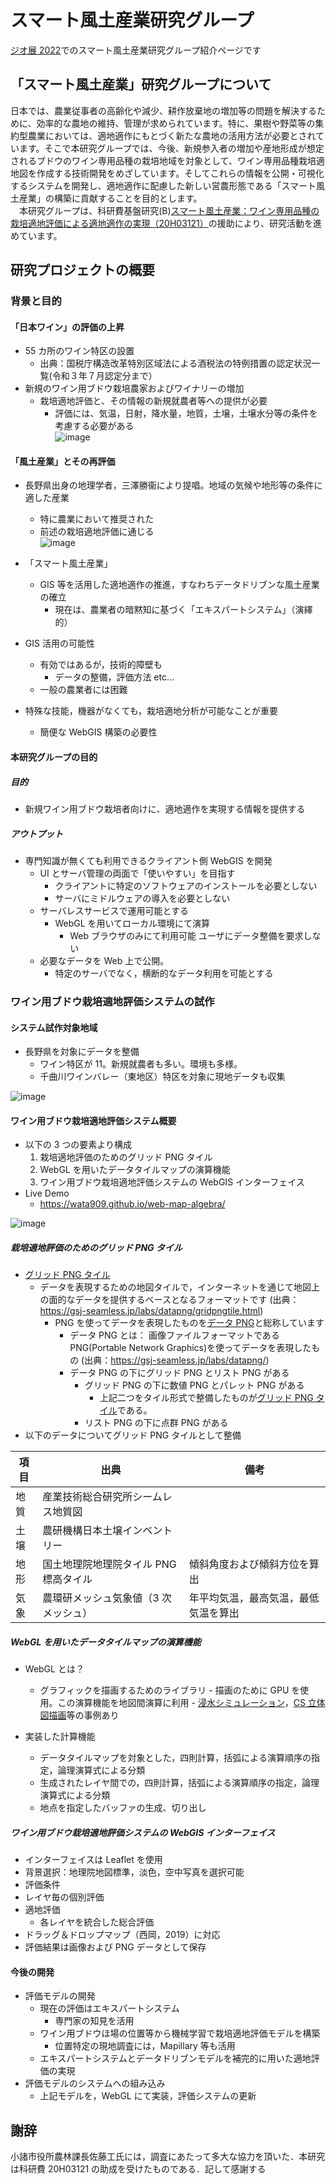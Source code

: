 # スマート風土産業研究グループ

[ジオ展 2022](https://www.geoten.org/%E3%83%9B%E3%83%BC%E3%83%A0)でのスマート風土産業研究グループ紹介ページです

## 「スマート風土産業」研究グループについて

日本では、農業従事者の高齢化や減少、耕作放棄地の増加等の問題を解決するために、効率的な農地の維持、管理が求められています。特に、果樹や野菜等の集約型農業においては、適地適作にもとづく新たな農地の活用方法が必要とされています。そこで本研究グループでは、今後、新規参入者の増加や産地形成が想定されるブドウのワイン専用品種の栽培地域を対象として、ワイン専用品種栽培適地図を作成する技術開発をめざしています。そしてこれらの情報を公開・可視化するシステムを開発し、適地適作に配慮した新しい営農形態である「スマート風土産業」の構築に貢献することを目的とします。  
　本研究グループは、科研費基盤研究(B)[スマート風土産業：ワイン専用品種の栽培適地評価による適地適作の実現（20H03121）](https://kaken.nii.ac.jp/ja/grant/KAKENHI-PROJECT-20H03121/)の援助により、研究活動を進めています。

## 研究プロジェクトの概要

### 背景と目的

#### 「日本ワイン」の評価の上昇

- 55 カ所のワイン特区の設置
  - 出典：国税庁構造改革特別区域法による酒税法の特例措置の認定状況一覧(令和３年７月認定分まで）
- 新規のワイン用ブドウ栽培農家およびワイナリーの増加
  - 栽培適地評価と、その情報の新規就農者等への提供が必要
    - 評価には、気温，日射，降水量，地質，土壌，土壌水分等の条件を考慮する必要がある  
![image](https://user-images.githubusercontent.com/3130494/164384415-7460859e-d365-4605-91f4-4d46cc5fe230.png)

#### 「風土産業」とその再評価

- 長野県出身の地理学者，三澤勝衞により提唱。地域の気候や地形等の条件に適した産業
  - 特に農業において推奨された
  - 前述の栽培適地評価に通じる  
![image](https://user-images.githubusercontent.com/3130494/164384616-8554ad4c-0987-4df0-aa09-53f59a3c22e6.png)

- 「スマート風土産業」
  - GIS 等を活用した適地適作の推進，すなわちデータドリブンな風土産業の確立
    - 現在は、農業者の暗黙知に基づく「エキスパートシステム」（演繹的）
- GIS 活用の可能性

  - 有効ではあるが，技術的障壁も
    - データの整備，評価方法 etc…
  - 一般の農業者には困難

- 特殊な技能，機器がなくても，栽培適地分析が可能なことが重要
  - 簡便な WebGIS 構築の必要性

#### 本研究グループの目的

##### 目的

- 新規ワイン用ブドウ栽培者向けに、適地適作を実現する情報を提供する

##### アウトプット

- 専門知識が無くても利用できるクライアント側 WebGIS を開発
  - UI とサーバ管理の両面で「使いやすい」を目指す
    - クライアントに特定のソフトウェアのインストールを必要としない
    - サーバにミドルウェアの導入を必要としない
  - サーバレスサービスで運用可能とする
    - WebGL を用いてローカル環境にて演算
      - Web ブラウザのみにて利用可能
        ユーザにデータ整備を要求しない
  - 必要なデータを Web 上で公開。
    - 特定のサーバでなく，横断的なデータ利用を可能とする

### ワイン用ブドウ栽培適地評価システムの試作

#### システム試作対象地域

- 長野県を対象にデータを整備
  - ワイン特区が 11。新規就農者も多い。環境も多様。
  - 千曲川ワインバレー（東地区）特区を対象に現地データも収集  

![image](https://user-images.githubusercontent.com/3130494/164384806-1d32474e-60b5-499a-b563-73454d1c0232.png)


#### ワイン用ブドウ栽培適地評価システム概要

- 以下の 3 つの要素より構成
  1. 栽培適地評価のためのグリッド PNG タイル
  2. WebGL を用いたデータタイルマップの演算機能
  3. ワイン用ブドウ栽培適地評価システムの WebGIS インターフェイス
- Live Demo
  - https://wata909.github.io/web-map-algebra/  

![image](https://user-images.githubusercontent.com/3130494/164387932-eef21695-52a9-4b4b-99ce-72748396f09e.png)


##### 栽培適地評価のためのグリッド PNG タイル

- [グリッド PNG タイル](https://gsj-seamless.jp/labs/datapng/gridpngtile.html)
  - データを表現するための地図タイルで，インターネットを通じて地図上の面的なデータを提供するベースとなるフォーマットです (出典：https://gsj-seamless.jp/labs/datapng/gridpngtile.html)
    - PNG を使ってデータを表現したものを[データ PNG](https://gsj-seamless.jp/labs/datapng/index.html)と総称しています
      - データ PNG とは： 画像ファイルフォーマットである PNG(Portable Network Graphics)を使ってデータを表現したもの (出典：https://gsj-seamless.jp/labs/datapng/)
      - データ PNG の下にグリッド PNG とリスト PNG がある
        - グリッド PNG の下に数値 PNG とパレット PNG がある
          - 上記二つをタイル形式で整備したものが[グリッド PNG タイル](https://gsj-seamless.jp/labs/datapng/gridpngtile.html)である。
        - リスト PNG の下に点群 PNG がある
- 以下のデータについてグリッド PNG タイルとして整備

| 項目 | 出典                                  | 備考                                 |
| ---- | ------------------------------------- | ------------------------------------ |
| 地質 | 産業技術総合研究所シームレス地質図    |                                      |
| 土壌 | 農研機構日本土壌インベントリー        |                                      |
| 地形 | 国土地理院地理院タイル PNG 標高タイル | 傾斜角度および傾斜方位を算出         |
| 気象 | 農環研メッシュ気象値（3 次メッシュ）  | 年平均気温，最高気温，最低気温を算出 |

##### WebGL を用いたデータタイルマップの演算機能

- WebGL とは？

  - グラフィックを描画するためのライブラリ - 描画のために GPU を使用。この演算機能を地図間演算に利用 - [浸水シミュレーション](https://frogcat.github.io/flood/#15/35.6723/139.7017)，[CS 立体図描画](https://frogcat.github.io/csmap-gl/#12/35.3538/138.8279)等の事例あり

- 実装した計算機能
  - データタイルマップを対象とした，四則計算，括弧による演算順序の指定，論理演算式による分類
  - 生成されたレイヤ間での，四則計算，括弧による演算順序の指定，論理演算式による分類
  - 地点を指定したバッファの生成、切り出し

##### ワイン用ブドウ栽培適地評価システムの WebGIS インターフェイス

- インターフェイスは Leaflet を使用
- 背景選択：地理院地図標準，淡色，空中写真を選択可能
- 評価条件
- レイヤ毎の個別評価
- 適地評価
  - 各レイヤを統合した総合評価
- ドラッグ＆ドロップマップ（西岡，2019）に対応
- 評価結果は画像および PNG データとして保存

#### 今後の開発

- 評価モデルの開発
  - 現在の評価はエキスパートシステム
    - 専門家の知見を活用
  - ワイン用ブドウほ場の位置等から機械学習で栽培適地評価モデルを構築
    - 位置特定の現地調査には，Mapillary 等も活用
  - エキスパートシステムとデータドリブンモデルを補完的に用いた適地評価の実現
- 評価モデルのシステムへの組み込み
  - 上記モデルを，WebGL にて実装，評価システムの更新

## 謝辞

小諸市役所農林課長佐藤工氏には，調査にあたって多大な協力を頂いた．本研究は科研費 20H03121 の助成を受けたものである．記して感謝する
